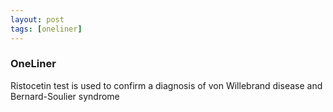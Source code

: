 ```yaml
---
layout: post
tags: [oneliner]
---
```



### OneLiner

Ristocetin test is used to confirm a diagnosis of von Willebrand disease and Bernard-Soulier syndrome
